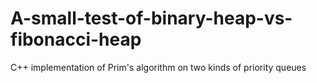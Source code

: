# A-small-test-of-binary-heap-vs-fibonacci-heap
C++ implementation of Prim's algorithm on two kinds of priority queues
